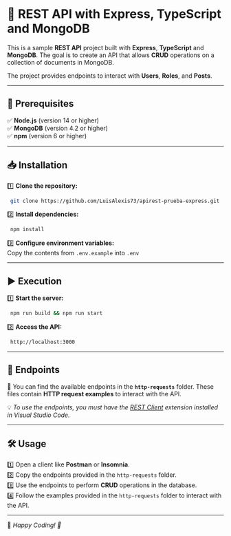 # 🚀 REST API with Express, TypeScript and MongoDB

This is a sample **REST API** project built with **Express**, **TypeScript** and **MongoDB**. The goal is to create an API that allows **CRUD** operations on a collection of documents in MongoDB.

The project provides endpoints to interact with **Users**, **Roles**, and **Posts**.

---

## 📌 Prerequisites

✅ **Node.js** (version 14 or higher)  
✅ **MongoDB** (version 4.2 or higher)  
✅ **npm** (version 6 or higher)

---

## 📥 Installation

1️⃣ **Clone the repository:**

```bash
 git clone https://github.com/LuisAlexis73/apirest-prueba-express.git
```

2️⃣ **Install dependencies:**

```bash
 npm install
```

3️⃣ **Configure environment variables:**  
Copy the contents from `.env.example` into `.env`

---

## ▶️ Execution

1️⃣ **Start the server:**

```bash
 npm run build && npm run start
```

2️⃣ **Access the API:**

```bash
 http://localhost:3000
```

---

## 📡 Endpoints

📂 You can find the available endpoints in the **`http-requests`** folder. These files contain **HTTP request examples** to interact with the API.

💡 _To use the endpoints, you must have the [REST Client](https://marketplace.visualstudio.com/items?itemName=humao.rest-client) extension installed in Visual Studio Code._

---

## 🛠️ Usage

1️⃣ Open a client like **Postman** or **Insomnia**.  
2️⃣ Copy the endpoints provided in the `http-requests` folder.  
3️⃣ Use the endpoints to perform **CRUD** operations in the database.  
4️⃣ Follow the examples provided in the `http-requests` folder to interact with the API.

---

🔹 _Happy Coding! 🚀_
